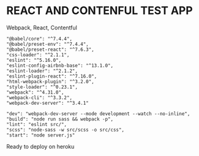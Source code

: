 # REACT AND CONTENFUL TEST APP

Webpack, React, Contentful

    "@babel/core": "^7.4.4",
    "@babel/preset-env": "^7.4.4",
    "@babel/preset-react": "^7.6.3",
    "css-loader": "^2.1.1",
    "eslint": "^5.16.0",
    "eslint-config-airbnb-base": "^13.1.0",
    "eslint-loader": "^2.1.2",
    "eslint-plugin-react": "^7.16.0",
    "html-webpack-plugin": "^3.2.0",
    "style-loader": "^0.23.1",
    "webpack": "^4.31.0",
    "webpack-cli": "^3.3.2",
    "webpack-dev-server": "^3.4.1"

    "dev": "webpack-dev-server --mode development --watch --no-inline",
    "build": "node run sass && webpack -p",
    "lint": "eslint src/",
    "scss": "node-sass -w src/scss -o src/css",
    "start": "node server.js"

Ready to deploy on heroku
